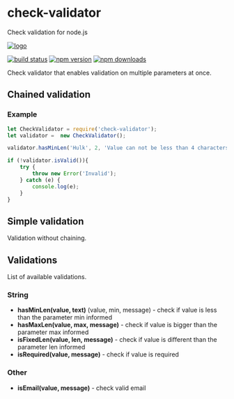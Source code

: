 # check-validator
Check validation for node.js

[![logo][logo-image]][logo-url]

[![build status][travis-image]][travis-url]
[![npm version][npm-image]][npm-url]
[![npm downloads][downloads-image]][npm-url]

Check validator that enables validation on multiple parameters at once.

## Chained validation

### Example 

``` javascript
let CheckValidator = require('check-validator');
let validator =  new CheckValidator();

validator.hasMinLen('Hulk', 2, 'Value can not be less than 4 characters');

if (!validator.isValid()){
	try {
		throw new Error('Invalid');
	} catch (e) {
		console.log(e);
	}
}

```
## Simple validation

Validation without chaining.

## Validations

List of available validations.

### String

- **hasMinLen(value, text)** (value, min, message) - check if value is less than the parameter min informed
- **hasMaxLen(value, max, message)** - check if value is bigger than the parameter max informed
- **isFixedLen(value, len, message)** - check if value is different than the parameter len informed
- **isRequired(value, message)** - check if value is required

### Other

- **isEmail(value, message)** - check valid email

[logo-image]: http://res.cloudinary.com/tbking/image/upload/v1490803400/password-validator/logo.png
[logo-url]: http://tarunbatra.github.io/password-validator
[npm-image]: https://img.shields.io/npm/v/password-validator.svg?style=flat-square
[npm-url]: https://www.npmjs.com/package/password-validator
[travis-image]:https://img.shields.io/travis/tarunbatra/password-validator.svg?style=flat-square
[travis-url]:https://travis-ci.org/tarunbatra/password-validator
[downloads-image]: https://img.shields.io/npm/dt/password-validator.svg?style=flat-square